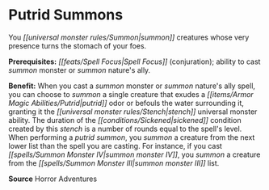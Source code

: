 ﻿---
cssclass: [feats]

---
# Putrid Summons

You _[[universal monster rules/Summon|summon]]_ creatures whose very presence turns the stomach of your foes.

**Prerequisites:** _[[feats/Spell Focus|Spell Focus]]_ (conjuration); ability to cast _summon_ monster or _summon_ nature's ally.

**Benefit:** When you cast a _summon_ monster or _summon_ nature's ally spell, you can choose to _summon_ a single creature that exudes a _[[items/Armor Magic Abilities/Putrid|putrid]]_ odor or befouls the water surrounding it, granting it the _[[universal monster rules/Stench|stench]]_ universal monster ability. The duration of the _[[conditions/Sickened|sickened]]_ condition created by this _stench_ is a number of rounds equal to the spell's level. When performing a _putrid_ _summon_, you _summon_ a creature from the next lower list than the spell you are casting. For instance, if you cast _[[spells/Summon Monster IV|summon monster IV]]_, you _summon_ a creature from the _[[spells/Summon Monster III|summon monster III]]_ list.

**Source** Horror Adventures